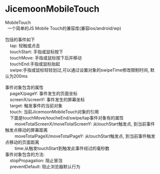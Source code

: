 # JicemoonMobileTouch

MobileTouch<br />
&nbsp;&nbsp;一个简单的JS Mobile Touch的兼容库(兼容ios/android/wp)<br />
<br />
包括的事件如下<br />
&nbsp;&nbsp;&nbsp;&nbsp;tap: 轻触或点击<br />
&nbsp;&nbsp;&nbsp;&nbsp;touchStart: 手指或鼠标按下<br />
&nbsp;&nbsp;&nbsp;&nbsp;touchMove: 手指或鼠标按下后并移动<br />
&nbsp;&nbsp;&nbsp;&nbsp;touchEnd:手指或鼠标抬起<br />
&nbsp;&nbsp;&nbsp;&nbsp;swipe:手指或鼠标轻轻划过,可以通过设置对象的swipeTime修改限制时间, 默认为200ms<br />
<br />
事件对象包含的属性<br />
&nbsp;&nbsp;&nbsp;&nbsp;pageX/pageY: 事件发生的页面坐标<br />
&nbsp;&nbsp;&nbsp;&nbsp;screenX/screenY: 事件发生的屏幕坐标<br />
&nbsp;&nbsp;&nbsp;&nbsp;target: 触发事件的当前对象<br />
&nbsp;&nbsp;&nbsp;&nbsp;touch: 当前JicemoonMobileTouch对象的引用<br />
&nbsp;&nbsp;&nbsp;&nbsp;下面是touchMove/toucheEnd/swipe/tap事件对象有的属性<br />
&nbsp;&nbsp;&nbsp;&nbsp;&nbsp;&nbsp;&nbsp;&nbsp;moveTotalScreenX/moveTotalScreenY: 从touchStart触发点, 到当前事件触发点移动的屏幕距离<br />
&nbsp;&nbsp;&nbsp;&nbsp;&nbsp;&nbsp;&nbsp;&nbsp;moveTotalPageX/moveTotalPageY: 从touchStart触发点, 到当前事件触发点移动的页面距离<br />
&nbsp;&nbsp;&nbsp;&nbsp;&nbsp;&nbsp;&nbsp;&nbsp;time:从触发touchStart到触发此事件经过的毫秒数
<br />
事件对象包含的方法:<br />
&nbsp;&nbsp;&nbsp;&nbsp;stopPropagation: 阻止冒泡<br />
&nbsp;&nbsp;&nbsp;&nbsp;preventDefault: 阻止浏览器默认行为<br />
